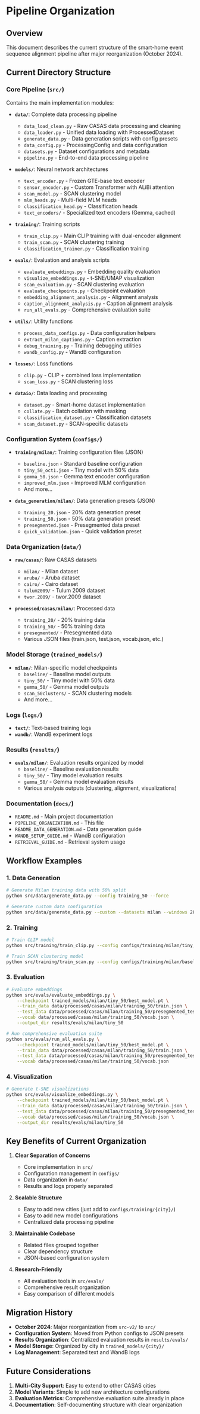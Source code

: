 # Pipeline Organization

## Overview
This document describes the current structure of the smart-home event sequence alignment pipeline after major reorganization (October 2024).

## Current Directory Structure

### Core Pipeline (`src/`)
Contains the main implementation modules:

- **`data/`**: Complete data processing pipeline
  - `data_load_clean.py` - Raw CASAS data processing and cleaning
  - `data_loader.py` - Unified data loading with ProcessedDataset
  - `generate_data.py` - Data generation scripts with config presets
  - `data_config.py` - ProcessingConfig and data configuration
  - `datasets.py` - Dataset configurations and metadata
  - `pipeline.py` - End-to-end data processing pipeline

- **`models/`**: Neural network architectures
  - `text_encoder.py` - Frozen GTE-base text encoder
  - `sensor_encoder.py` - Custom Transformer with ALiBi attention
  - `scan_model.py` - SCAN clustering model
  - `mlm_heads.py` - Multi-field MLM heads
  - `classification_head.py` - Classification heads
  - `text_encoders/` - Specialized text encoders (Gemma, cached)

- **`training/`**: Training scripts
  - `train_clip.py` - Main CLIP training with dual-encoder alignment
  - `train_scan.py` - SCAN clustering training
  - `classification_trainer.py` - Classification training

- **`evals/`**: Evaluation and analysis scripts
  - `evaluate_embeddings.py` - Embedding quality evaluation
  - `visualize_embeddings.py` - t-SNE/UMAP visualization
  - `scan_evaluation.py` - SCAN clustering evaluation
  - `evaluate_checkpoints.py` - Checkpoint evaluation
  - `embedding_alignment_analysis.py` - Alignment analysis
  - `caption_alignment_analysis.py` - Caption alignment analysis
  - `run_all_evals.py` - Comprehensive evaluation suite

- **`utils/`**: Utility functions
  - `process_data_configs.py` - Data configuration helpers
  - `extract_milan_captions.py` - Caption extraction
  - `debug_training.py` - Training debugging utilities
  - `wandb_config.py` - WandB configuration

- **`losses/`**: Loss functions
  - `clip.py` - CLIP + combined loss implementation
  - `scan_loss.py` - SCAN clustering loss

- **`dataio/`**: Data loading and processing
  - `dataset.py` - Smart-home dataset implementation
  - `collate.py` - Batch collation with masking
  - `classification_dataset.py` - Classification datasets
  - `scan_dataset.py` - SCAN-specific datasets

### Configuration System (`configs/`)

- **`training/milan/`**: Training configuration files (JSON)
  - `baseline.json` - Standard baseline configuration
  - `tiny_50_oct1.json` - Tiny model with 50% data
  - `gemma_50.json` - Gemma text encoder configuration
  - `improved_mlm.json` - Improved MLM configuration
  - And more...

- **`data_generation/milan/`**: Data generation presets (JSON)
  - `training_20.json` - 20% data generation preset
  - `training_50.json` - 50% data generation preset
  - `presegmented.json` - Presegmented data preset
  - `quick_validation.json` - Quick validation preset

### Data Organization (`data/`)

- **`raw/casas/`**: Raw CASAS datasets
  - `milan/` - Milan dataset
  - `aruba/` - Aruba dataset
  - `cairo/` - Cairo dataset
  - `tulum2009/` - Tulum 2009 dataset
  - `twor.2009/` - twor.2009 dataset

- **`processed/casas/milan/`**: Processed data
  - `training_20/` - 20% training data
  - `training_50/` - 50% training data
  - `presegmented/` - Presegmented data
  - Various JSON files (train.json, test.json, vocab.json, etc.)

### Model Storage (`trained_models/`)

- **`milan/`**: Milan-specific model checkpoints
  - `baseline/` - Baseline model outputs
  - `tiny_50/` - Tiny model with 50% data
  - `gemma_50/` - Gemma model outputs
  - `scan_50clusters/` - SCAN clustering models
  - And more...

### Logs (`logs/`)

- **`text/`**: Text-based training logs
- **`wandb/`**: WandB experiment logs

### Results (`results/`)

- **`evals/milan/`**: Evaluation results organized by model
  - `baseline/` - Baseline evaluation results
  - `tiny_50/` - Tiny model evaluation results
  - `gemma_50/` - Gemma model evaluation results
  - Various analysis outputs (clustering, alignment, visualizations)

### Documentation (`docs/`)

- `README.md` - Main project documentation
- `PIPELINE_ORGANIZATION.md` - This file
- `README_DATA_GENERATION.md` - Data generation guide
- `WANDB_SETUP_GUIDE.md` - WandB configuration
- `RETRIEVAL_GUIDE.md` - Retrieval system usage

## Workflow Examples

### 1. Data Generation
```bash
# Generate Milan training data with 50% split
python src/data/generate_data.py --config training_50 --force

# Generate custom data configuration
python src/data/generate_data.py --custom --datasets milan --windows 20 50
```

### 2. Training
```bash
# Train CLIP model
python src/training/train_clip.py --config configs/training/milan/tiny_50_oct1.json

# Train SCAN clustering model
python src/training/train_scan.py --config configs/training/milan/baseline.json
```

### 3. Evaluation
```bash
# Evaluate embeddings
python src/evals/evaluate_embeddings.py \
    --checkpoint trained_models/milan/tiny_50/best_model.pt \
    --train_data data/processed/casas/milan/training_50/train.json \
    --test_data data/processed/casas/milan/training_50/presegmented_test.json \
    --vocab data/processed/casas/milan/training_50/vocab.json \
    --output_dir results/evals/milan/tiny_50

# Run comprehensive evaluation suite
python src/evals/run_all_evals.py \
    --checkpoint trained_models/milan/tiny_50/best_model.pt \
    --train_data data/processed/casas/milan/training_50/train.json \
    --test_data data/processed/casas/milan/training_50/presegmented_test.json \
    --vocab data/processed/casas/milan/training_50/vocab.json
```

### 4. Visualization
```bash
# Generate t-SNE visualizations
python src/evals/visualize_embeddings.py \
    --checkpoint trained_models/milan/tiny_50/best_model.pt \
    --train_data data/processed/casas/milan/training_50/train.json \
    --test_data data/processed/casas/milan/training_50/presegmented_test.json \
    --vocab data/processed/casas/milan/training_50/vocab.json \
    --output_dir results/evals/milan/tiny_50
```

## Key Benefits of Current Organization

1. **Clear Separation of Concerns**
   - Core implementation in `src/`
   - Configuration management in `configs/`
   - Data organization in `data/`
   - Results and logs properly separated

2. **Scalable Structure**
   - Easy to add new cities (just add to `configs/training/{city}/`)
   - Easy to add new model configurations
   - Centralized data processing pipeline

3. **Maintainable Codebase**
   - Related files grouped together
   - Clear dependency structure
   - JSON-based configuration system

4. **Research-Friendly**
   - All evaluation tools in `src/evals/`
   - Comprehensive result organization
   - Easy comparison of different models

## Migration History

- **October 2024**: Major reorganization from `src-v2/` to `src/`
- **Configuration System**: Moved from Python configs to JSON presets
- **Results Organization**: Centralized evaluation results in `results/evals/`
- **Model Storage**: Organized by city in `trained_models/{city}/`
- **Log Management**: Separated text and WandB logs

## Future Considerations

1. **Multi-City Support**: Easy to extend to other CASAS cities
2. **Model Variants**: Simple to add new architecture configurations
3. **Evaluation Metrics**: Comprehensive evaluation suite already in place
4. **Documentation**: Self-documenting structure with clear organization
